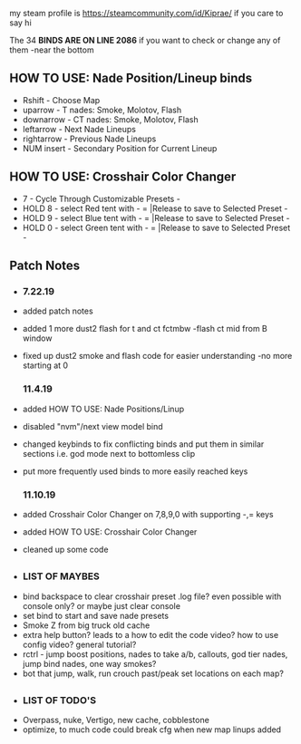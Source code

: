 my steam profile is https://steamcommunity.com/id/Kiprae/ if you care to say hi

The 34 <b> BINDS ARE ON LINE 2086</b> if you want to check or change any of them -near the bottom
	
## HOW TO USE: Nade Position/Lineup binds
- Rshift     - Choose Map
- uparrow    - T nades: Smoke, Molotov, Flash
- downarrow  - CT nades: Smoke, Molotov, Flash
- leftarrow  - Next Nade Lineups
- rightarrow - Previous Nade Lineups
- NUM insert - Secondary Position for Current Lineup


## HOW TO USE: Crosshair Color Changer
- 7		  - Cycle Through Customizable Presets -
- HOLD 8	  - select Red tent with -  = |Release to save to Selected Preset -
- HOLD 9	  - select Blue tent with -  = |Release to save to Selected Preset -
- HOLD 0	  - select Green tent with -  = |Release to save to Selected Preset -

## Patch Notes
- 
	### 7.22.19
- added patch notes
- added 1 more dust2 flash for t and ct fctmbw -flash ct mid from B window
- fixed up dust2 smoke and flash code for easier understanding -no more starting at 0

	### 11.4.19
- added HOW TO USE: Nade Positions/Linup
- disabled "nvm"/next view model bind
- changed keybinds to fix conflicting binds and put them in similar sections i.e. god mode next to bottomless clip
- put more frequently used binds to more easily reached keys

	### 11.10.19
- added Crosshair Color Changer on 7,8,9,0 with supporting -,= keys
- added  HOW TO USE: Crosshair Color Changer
- cleaned up some code
## 
-
	### LIST OF MAYBES
- bind backspace to clear crosshair preset .log file? even possible with console only? or maybe just clear console
- set bind to start and save nade presets
- Smoke Z from big truck old cache
- extra help button? leads to a how to edit the code video?	 how to use config video?  general tutorial?
- rctrl - jump boost positions, nades to take a/b, callouts, god tier nades, jump bind nades, one way smokes?
- bot that jump, walk, run crouch past/peak set locations on each map?
##
-
	### LIST OF TODO'S
- Overpass, nuke, Vertigo, new cache, cobblestone
- optimize, to much code could break cfg when new map linups added
